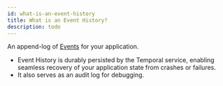 ```yaml
---
id: what-is-an-event-history
title: What is an Event History?
description: todo
---
```


An append-log of [Events](#event) for your application.

- Event History is durably persisted by the Temporal service, enabling seamless recovery of your application state from crashes or failures.
- It also serves as an audit log for debugging.
